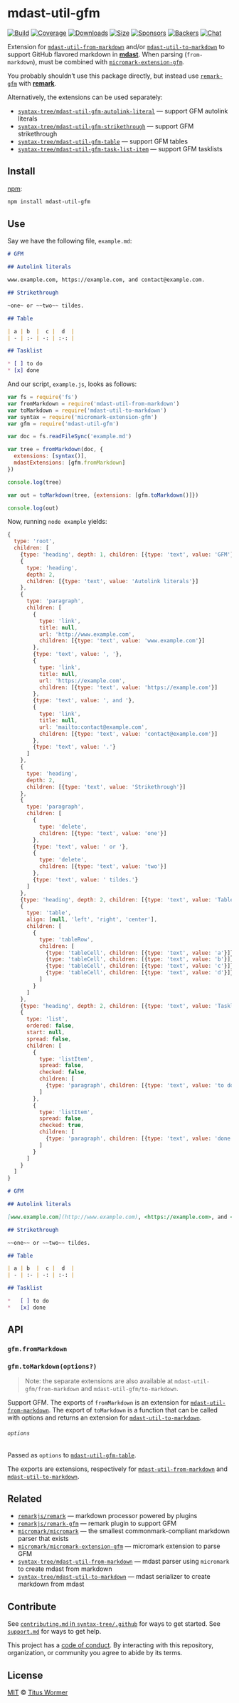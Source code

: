 # mdast-util-gfm

[![Build][build-badge]][build]
[![Coverage][coverage-badge]][coverage]
[![Downloads][downloads-badge]][downloads]
[![Size][size-badge]][size]
[![Sponsors][sponsors-badge]][collective]
[![Backers][backers-badge]][collective]
[![Chat][chat-badge]][chat]

Extension for [`mdast-util-from-markdown`][from-markdown] and/or
[`mdast-util-to-markdown`][to-markdown] to support GitHub flavored markdown in
**[mdast][]**.
When parsing (`from-markdown`), must be combined with
[`micromark-extension-gfm`][extension].

You probably shouldn’t use this package directly, but instead use
[`remark-gfm`][remark-gfm] with **[remark][]**.

Alternatively, the extensions can be used separately:

*   [`syntax-tree/mdast-util-gfm-autolink-literal`](https://github.com/syntax-tree/mdast-util-gfm-autolink-literal)
    — support GFM autolink literals
*   [`syntax-tree/mdast-util-gfm-strikethrough`](https://github.com/syntax-tree/mdast-util-gfm-strikethrough)
    — support GFM strikethrough
*   [`syntax-tree/mdast-util-gfm-table`](https://github.com/syntax-tree/mdast-util-gfm-table)
    — support GFM tables
*   [`syntax-tree/mdast-util-gfm-task-list-item`](https://github.com/syntax-tree/mdast-util-gfm-task-list-item)
    — support GFM tasklists

## Install

[npm][]:

```sh
npm install mdast-util-gfm
```

## Use

Say we have the following file, `example.md`:

```markdown
# GFM

## Autolink literals

www.example.com, https://example.com, and contact@example.com.

## Strikethrough

~one~ or ~~two~~ tildes.

## Table

| a | b  |  c |  d  |
| - | :- | -: | :-: |

## Tasklist

* [ ] to do
* [x] done
```

And our script, `example.js`, looks as follows:

```js
var fs = require('fs')
var fromMarkdown = require('mdast-util-from-markdown')
var toMarkdown = require('mdast-util-to-markdown')
var syntax = require('micromark-extension-gfm')
var gfm = require('mdast-util-gfm')

var doc = fs.readFileSync('example.md')

var tree = fromMarkdown(doc, {
  extensions: [syntax()],
  mdastExtensions: [gfm.fromMarkdown]
})

console.log(tree)

var out = toMarkdown(tree, {extensions: [gfm.toMarkdown()]})

console.log(out)
```

Now, running `node example` yields:

```js
{
  type: 'root',
  children: [
    {type: 'heading', depth: 1, children: [{type: 'text', value: 'GFM'}]},
    {
      type: 'heading',
      depth: 2,
      children: [{type: 'text', value: 'Autolink literals'}]
    },
    {
      type: 'paragraph',
      children: [
        {
          type: 'link',
          title: null,
          url: 'http://www.example.com',
          children: [{type: 'text', value: 'www.example.com'}]
        },
        {type: 'text', value: ', '},
        {
          type: 'link',
          title: null,
          url: 'https://example.com',
          children: [{type: 'text', value: 'https://example.com'}]
        },
        {type: 'text', value: ', and '},
        {
          type: 'link',
          title: null,
          url: 'mailto:contact@example.com',
          children: [{type: 'text', value: 'contact@example.com'}]
        },
        {type: 'text', value: '.'}
      ]
    },
    {
      type: 'heading',
      depth: 2,
      children: [{type: 'text', value: 'Strikethrough'}]
    },
    {
      type: 'paragraph',
      children: [
        {
          type: 'delete',
          children: [{type: 'text', value: 'one'}]
        },
        {type: 'text', value: ' or '},
        {
          type: 'delete',
          children: [{type: 'text', value: 'two'}]
        },
        {type: 'text', value: ' tildes.'}
      ]
    },
    {type: 'heading', depth: 2, children: [{type: 'text', value: 'Table'}]},
    {
      type: 'table',
      align: [null, 'left', 'right', 'center'],
      children: [
        {
          type: 'tableRow',
          children: [
            {type: 'tableCell', children: [{type: 'text', value: 'a'}]},
            {type: 'tableCell', children: [{type: 'text', value: 'b'}]},
            {type: 'tableCell', children: [{type: 'text', value: 'c'}]},
            {type: 'tableCell', children: [{type: 'text', value: 'd'}]}
          ]
        }
      ]
    },
    {type: 'heading', depth: 2, children: [{type: 'text', value: 'Tasklist'}]},
    {
      type: 'list',
      ordered: false,
      start: null,
      spread: false,
      children: [
        {
          type: 'listItem',
          spread: false,
          checked: false,
          children: [
            {type: 'paragraph', children: [{type: 'text', value: 'to do'}]}
          ]
        },
        {
          type: 'listItem',
          spread: false,
          checked: true,
          children: [
            {type: 'paragraph', children: [{type: 'text', value: 'done'}]}
          ]
        }
      ]
    }
  ]
}
```

```markdown
# GFM

## Autolink literals

[www.example.com](http://www.example.com), <https://example.com>, and <contact@example.com>.

## Strikethrough

~~one~~ or ~~two~~ tildes.

## Table

| a | b  |  c |  d  |
| - | :- | -: | :-: |

## Tasklist

*   [ ] to do
*   [x] done
```

## API

### `gfm.fromMarkdown`

### `gfm.toMarkdown(options?)`

> Note: the separate extensions are also available at
> `mdast-util-gfm/from-markdown` and
> `mdast-util-gfm/to-markdown`.

Support GFM.
The exports of `fromMarkdown` is an extension for
[`mdast-util-from-markdown`][from-markdown].
The export of `toMarkdown` is a function that can be called with options and
returns an extension for [`mdast-util-to-markdown`][to-markdown].

###### `options`

Passed as `options` to [`mdast-util-gfm-table`][table].

The exports are extensions, respectively
for [`mdast-util-from-markdown`][from-markdown] and
[`mdast-util-to-markdown`][to-markdown].

## Related

*   [`remarkjs/remark`][remark]
    — markdown processor powered by plugins
*   [`remarkjs/remark-gfm`][remark-gfm]
    — remark plugin to support GFM
*   [`micromark/micromark`][micromark]
    — the smallest commonmark-compliant markdown parser that exists
*   [`micromark/micromark-extension-gfm`][extension]
    — micromark extension to parse GFM
*   [`syntax-tree/mdast-util-from-markdown`][from-markdown]
    — mdast parser using `micromark` to create mdast from markdown
*   [`syntax-tree/mdast-util-to-markdown`][to-markdown]
    — mdast serializer to create markdown from mdast

## Contribute

See [`contributing.md` in `syntax-tree/.github`][contributing] for ways to get
started.
See [`support.md`][support] for ways to get help.

This project has a [code of conduct][coc].
By interacting with this repository, organization, or community you agree to
abide by its terms.

## License

[MIT][license] © [Titus Wormer][author]

<!-- Definitions -->

[build-badge]: https://img.shields.io/travis/syntax-tree/mdast-util-gfm.svg

[build]: https://travis-ci.org/syntax-tree/mdast-util-gfm

[coverage-badge]: https://img.shields.io/codecov/c/github/syntax-tree/mdast-util-gfm.svg

[coverage]: https://codecov.io/github/syntax-tree/mdast-util-gfm

[downloads-badge]: https://img.shields.io/npm/dm/mdast-util-gfm.svg

[downloads]: https://www.npmjs.com/package/mdast-util-gfm

[size-badge]: https://img.shields.io/bundlephobia/minzip/mdast-util-gfm.svg

[size]: https://bundlephobia.com/result?p=mdast-util-gfm

[sponsors-badge]: https://opencollective.com/unified/sponsors/badge.svg

[backers-badge]: https://opencollective.com/unified/backers/badge.svg

[collective]: https://opencollective.com/unified

[chat-badge]: https://img.shields.io/badge/chat-discussions-success.svg

[chat]: https://github.com/syntax-tree/unist/discussions

[npm]: https://docs.npmjs.com/cli/install

[license]: license

[author]: https://wooorm.com

[contributing]: https://github.com/syntax-tree/.github/blob/HEAD/contributing.md

[support]: https://github.com/syntax-tree/.github/blob/HEAD/support.md

[coc]: https://github.com/syntax-tree/.github/blob/HEAD/code-of-conduct.md

[mdast]: https://github.com/syntax-tree/mdast

[remark]: https://github.com/remarkjs/remark

[remark-gfm]: https://github.com/remarkjs/remark-gfm

[from-markdown]: https://github.com/syntax-tree/mdast-util-from-markdown

[to-markdown]: https://github.com/syntax-tree/mdast-util-to-markdown

[micromark]: https://github.com/micromark/micromark

[extension]: https://github.com/micromark/micromark-extension-gfm

[table]: https://github.com/syntax-tree/mdast-util-gfm-table#options
